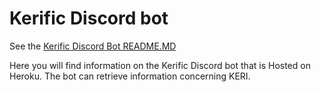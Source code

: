 # Kerific Discord bot

See the [Kerific Discord Bot README.MD](https://github.com/kordwarshuis/kerific-discord-bot/blob/main/README.md)

Here you will find information on the Kerific Discord bot that is Hosted on Heroku. The bot can retrieve information concerning KERI.
